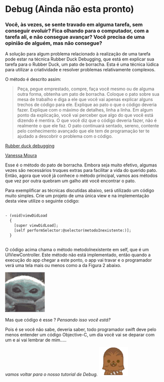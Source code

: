 # Debug (Ainda não esta pronto)

### Você, às vezes, se sente travado em alguma tarefa, sem conseguir evoluir? Fica olhando para o computador, com a tarefa ali, e não consegue avançar? Você precisa de uma opinião de alguém, mas não consegue?

A solução para algum problema relacionado à realização de uma tarefa pode estar na técnica Rubber Duck Debugging, que está em explicar sua tarefa para o Rubber Duck, um pato de borracha. Esta é uma técnica lúdica para utilizar a criatividade e resolver problemas relativamente complexos.

O método é descrito assim:
>Peça, pegue emprestado, compre, faça você mesmo ou de alguma outra forma, obtenha um pato de borracha.
>Coloque o pato sobre sua mesa de trabalho e diga a ele que você vai apenas explicar alguns trechos de código para ele.
>Explique ao pato o que o código deveria fazer. Explique com o máximo de detalhes, linha a linha.
>Em algum ponto da explicação, você vai perceber que algo do que você está dizendo é mentira. O que você diz que o código deveria fazer, não é realmente o que ele faz. 
>O pato continuará sentado, sereno, contente pelo conhecimento avançado que ele tem de programação ter te ajudado a descobrir o problema com o código.

[Rubber duck debugging](http://en.wikipedia.org/wiki/Rubber_duck_debugging)

[Vanessa Moura](https://www.youtube.com/watch?v=5sE3_CjwnR0)

Esse é o método do pato de borracha. Embora seja muito efetivo, algumas vezes são necessários truques extras para facilitar a vida do querido pato. Então, agora que você já conhece o método principal, vamos aos métodos que vez por outra quebram um galho até você encontrar o pato.

Para exemplificar as técnicas discutidas abaixo, será utilizado um código muito simples. Crie um projeto de uma única view e na implementação desta view utilize o seguinte código:

```

- (void)viewDidLoad 
  { 
    [super viewDidLoad]; 
    [self performSelector:@selector(metodoInexistente:)]; 
  }
  
 ```

O código acima chama o método metodoInexistente em self, que é um UIViewController. Este método não está implementado, então quando a execução do app chegar a este ponto, o app vai travar e o programador verá uma tela mais ou menos como a da Figura 2 abaixo.

![](https://github.com/MoacirParticular/MoacirParticular/blob/main/Imagens/baby-yoda-soup.gif)

Mas que código é esse ? 
_Pensando isso você está?_

Pois é se você não sabe, deveria saber, todo programador swift deve pelo menos entender um código Objective-C, um dia você vai se deparar com um e ai vai lembrar de mim.....

_vamos voltar para o nosso tutorial de Debug._ ![](https://github.com/MoacirParticular/MoacirParticular/blob/main/Imagens/chewbacca.png)




